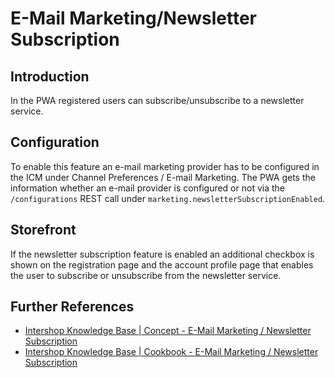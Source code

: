 <!--
kb_guide
kb_pwa
kb_everyone
kb_sync_latest_only
-->

# E-Mail Marketing/Newsletter Subscription

## Introduction

In the PWA registered users can subscribe/unsubscribe to a newsletter service.

## Configuration

To enable this feature an e-mail marketing provider has to be configured in the ICM under Channel Preferences / E-mail Marketing.
The PWA gets the information whether an e-mail provider is configured or not via the `/configurations` REST call under `marketing.newsletterSubscriptionEnabled`.

## Storefront

If the newsletter subscription feature is enabled an additional checkbox is shown on the registration page and the account profile page that enables the user to subscribe or unsubscribe from the newsletter service.

## Further References

- [Intershop Knowledge Base | Concept - E-Mail Marketing / Newsletter Subscription](https://support.intershop.com/kb/index.php/Display/2G9985)
- [Intershop Knowledge Base | Cookbook - E-Mail Marketing / Newsletter Subscription](https://support.intershop.com/kb/index.php/Display/30973Y)
